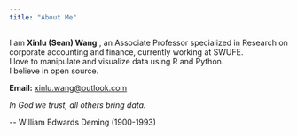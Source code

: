 ```yaml
---
title: "About Me"
---
```




I am **Xinlu (Sean) Wang** , an Associate Professor specialized in Research on corporate accounting and finance, currently working at SWUFE.              
I love to manipulate and visualize data using R and Python.      
I believe in open source.       

**Email:** xinlu.wang@outlook.com

*In God we trust, all others bring data.*

<div id="right">

-- William Edwards Deming (1900-1993)

</div>
